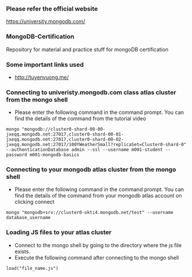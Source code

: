 ### Please refer the official website

https://university.mongodb.com/

### MongoDB-Certification

Repository for material and practice stuff for mongoDB certification

### Some important links used

- http://tuyenvuong.me/

### Connecting to univeristy.mongodb.com class atlas cluster from the mongo shell

- Please enter the following command in the command prompt. You can find the details of the command from the tutorial video

```
mongo "mongodb://cluster0-shard-00-00-jxeqq.mongodb.net:27017,cluster0-shard-00-01-jxeqq.mongodb.net:27017,cluster0-shard-00-02-jxeqq.mongodb.net:27017/100YWeatherSmall?replicaSet=Cluster0-shard-0" --authenticationDatabase admin --ssl --username m001-student --password m001-mongodb-basics
```

### Connecting to your mongodb atlas cluster from the mongo shell

- Please enter the following command in the command prompt. You can find the details of the command from your mongodb atlas account on clicking connect

```
mongo "mongodb+srv://cluster0-okti4.mongodb.net/test" --username database_username
```

### Loading JS files to your atlas cluster

- Connect to the mongo shell by going to the directory where the js file exists.
- Execute the following command after connecting to the mongo shell

```
load("file_name.js")
```